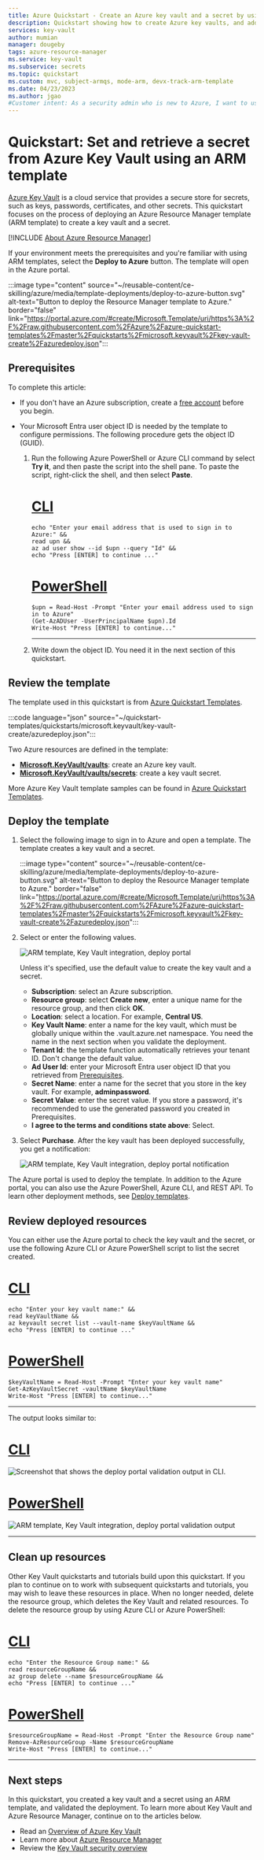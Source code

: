 ```yaml
---
title: Azure Quickstart - Create an Azure key vault and a secret by using Azure Resource Manager template | Microsoft Docs
description: Quickstart showing how to create Azure key vaults, and add secrets to the vaults by using Azure Resource Manager template.
services: key-vault
author: mumian
manager: dougeby
tags: azure-resource-manager
ms.service: key-vault
ms.subservice: secrets
ms.topic: quickstart
ms.custom: mvc, subject-armqs, mode-arm, devx-track-arm-template
ms.date: 04/23/2023
ms.author: jgao
#Customer intent: As a security admin who is new to Azure, I want to use Key Vault to securely store keys and passwords in Azure.
---
```


# Quickstart: Set and retrieve a secret from Azure Key Vault using an ARM template

[Azure Key Vault](../general/overview.md) is a cloud service that provides a secure store for secrets, such as keys, passwords, certificates, and other secrets. This quickstart focuses on the process of deploying an Azure Resource Manager template (ARM template) to create a key vault and a secret.

[!INCLUDE [About Azure Resource Manager](../../../includes/resource-manager-quickstart-introduction.md)]

If your environment meets the prerequisites and you're familiar with using ARM templates, select the **Deploy to Azure** button. The template will open in the Azure portal.

:::image type="content" source="~/reusable-content/ce-skilling/azure/media/template-deployments/deploy-to-azure-button.svg" alt-text="Button to deploy the Resource Manager template to Azure." border="false" link="https://portal.azure.com/#create/Microsoft.Template/uri/https%3A%2F%2Fraw.githubusercontent.com%2FAzure%2Fazure-quickstart-templates%2Fmaster%2Fquickstarts%2Fmicrosoft.keyvault%2Fkey-vault-create%2Fazuredeploy.json":::

## Prerequisites

To complete this article:

* If you don't have an Azure subscription, create a [free account](https://azure.microsoft.com/free/?WT.mc_id=A261C142F) before you begin.

* Your Microsoft Entra user object ID is needed by the template to configure permissions. The following procedure gets the object ID (GUID).

    1. Run the following Azure PowerShell or Azure CLI command by select **Try it**, and then paste the script into the shell pane. To paste the script, right-click the shell, and then select **Paste**.

        # [CLI](#tab/CLI)
        ```azurecli-interactive
        echo "Enter your email address that is used to sign in to Azure:" &&
        read upn &&
        az ad user show --id $upn --query "Id" &&
        echo "Press [ENTER] to continue ..."
        ```

        # [PowerShell](#tab/PowerShell)
        ```azurepowershell-interactive
        $upn = Read-Host -Prompt "Enter your email address used to sign in to Azure"
        (Get-AzADUser -UserPrincipalName $upn).Id
        Write-Host "Press [ENTER] to continue..."
        ```

        ---

    2. Write down the object ID. You need it in the next section of this quickstart.

## Review the template

The template used in this quickstart is from [Azure Quickstart Templates](https://azure.microsoft.com/resources/templates/key-vault-create/).

:::code language="json" source="~/quickstart-templates/quickstarts/microsoft.keyvault/key-vault-create/azuredeploy.json":::

Two Azure resources are defined in the template:

* [**Microsoft.KeyVault/vaults**](/azure/templates/microsoft.keyvault/vaults): create an Azure key vault.
* [**Microsoft.KeyVault/vaults/secrets**](/azure/templates/microsoft.keyvault/vaults/secrets): create a key vault secret.

More Azure Key Vault template samples can be found in [Azure Quickstart Templates](https://azure.microsoft.com/resources/templates/?resourceType=Microsoft.Keyvault&pageNumber=1&sort=Popular).

## Deploy the template

1. Select the following image to sign in to Azure and open a template. The template creates a key vault and a secret.

    :::image type="content" source="~/reusable-content/ce-skilling/azure/media/template-deployments/deploy-to-azure-button.svg" alt-text="Button to deploy the Resource Manager template to Azure." border="false" link="https://portal.azure.com/#create/Microsoft.Template/uri/https%3A%2F%2Fraw.githubusercontent.com%2FAzure%2Fazure-quickstart-templates%2Fmaster%2Fquickstarts%2Fmicrosoft.keyvault%2Fkey-vault-create%2Fazuredeploy.json":::

2. Select or enter the following values.

    ![ARM template, Key Vault integration, deploy portal](../media/quick-create-template/create-key-vault-using-template-portal.png)

    Unless it's specified, use the default value to create the key vault and a secret.

    * **Subscription**: select an Azure subscription.
    * **Resource group**: select **Create new**, enter a unique name for the resource group, and then click **OK**.
    * **Location**: select a location. For example, **Central US**.
    * **Key Vault Name**: enter a name for the key vault, which must be globally unique within the .vault.azure.net namespace. You need the name in the next section when you validate the deployment.
    * **Tenant Id**: the template function automatically retrieves your tenant ID. Don't change the default value.
    * **Ad User Id**: enter your Microsoft Entra user object ID that you retrieved from [Prerequisites](#prerequisites).
    * **Secret Name**: enter a name for the secret that you store in the key vault. For example, **adminpassword**.
    * **Secret Value**: enter the secret value. If you store a password, it's recommended to use the generated password you created in Prerequisites.
    * **I agree to the terms and conditions state above**: Select.
3. Select **Purchase**. After the key vault has been deployed successfully, you get a notification:

    ![ARM template, Key Vault integration, deploy portal notification](../media/quick-create-template/resource-manager-template-portal-deployment-notification.png)

The Azure portal is used to deploy the template. In addition to the Azure portal, you can also use the Azure PowerShell, Azure CLI, and REST API. To learn other deployment methods, see [Deploy templates](../../azure-resource-manager/templates/deploy-powershell.md).

## Review deployed resources

You can either use the Azure portal to check the key vault and the secret, or use the following Azure CLI or Azure PowerShell script to list the secret created.

# [CLI](#tab/CLI)

```azurecli-interactive
echo "Enter your key vault name:" &&
read keyVaultName &&
az keyvault secret list --vault-name $keyVaultName &&
echo "Press [ENTER] to continue ..."
```

# [PowerShell](#tab/PowerShell)

```azurepowershell-interactive
$keyVaultName = Read-Host -Prompt "Enter your key vault name"
Get-AzKeyVaultSecret -vaultName $keyVaultName
Write-Host "Press [ENTER] to continue..."
```

---

The output looks similar to:

# [CLI](#tab/CLI)

![Screenshot that shows the deploy portal validation output in CLI.](../media/quick-create-template/resource-manager-template-portal-deployment-cli-output.png)

# [PowerShell](#tab/PowerShell)

![ARM template, Key Vault integration, deploy portal validation output](../media/quick-create-template/resource-manager-template-portal-deployment-powershell-output.png)

---

## Clean up resources

Other Key Vault quickstarts and tutorials build upon this quickstart. If you plan to continue on to work with subsequent quickstarts and tutorials, you may wish to leave these resources in place.
When no longer needed, delete the resource group, which deletes the Key Vault and related resources. To delete the resource group by using Azure CLI or Azure PowerShell:

# [CLI](#tab/CLI)

```azurecli-interactive
echo "Enter the Resource Group name:" &&
read resourceGroupName &&
az group delete --name $resourceGroupName &&
echo "Press [ENTER] to continue ..."
```

# [PowerShell](#tab/PowerShell)

```azurepowershell-interactive
$resourceGroupName = Read-Host -Prompt "Enter the Resource Group name"
Remove-AzResourceGroup -Name $resourceGroupName
Write-Host "Press [ENTER] to continue..."
```

---

## Next steps

In this quickstart, you created a key vault and a secret using an ARM template, and validated the deployment. To learn more about Key Vault and Azure Resource Manager, continue on to the articles below.

- Read an [Overview of Azure Key Vault](../general/overview.md)
- Learn more about [Azure Resource Manager](../../azure-resource-manager/management/overview.md)
- Review the [Key Vault security overview](../general/security-features.md)
